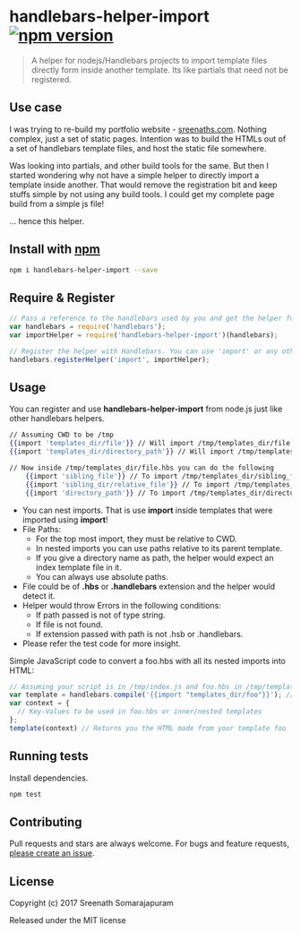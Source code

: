 # handlebars-helper-import [![npm version](https://badge.fury.io/js/handlebars-helper-import.svg)](https://badge.fury.io/js/handlebars-helper-import)

> A helper for nodejs/Handlebars projects to import template files directly form inside another template. Its like partials that need not be registered.

## Use case
I was trying to re-build my portfolio website - [sreenaths.com](http://www.sreenaths.com). Nothing complex, just a set of static pages. Intention was to build the HTMLs out of a set of handlebars template files, and host the static file somewhere.

Was looking into partials, and other build tools for the same. But then I started wondering why not have a simple helper to directly import a template inside another. That would remove the registration bit and keep stuffs simple by not using any build tools. I could get my complete page build from a simple js file!

... hence this helper.


## Install with [npm](npmjs.org)

```bash
npm i handlebars-helper-import --save
```

## Require & Register

```js
// Pass a reference to the handlebars used by you and get the helper function
var handlebars = require('handlebars');
var importHelper = require('handlebars-helper-import')(handlebars);

// Register the helper with Handlebars. You can use 'import' or any other name that you are comfortable with.
handlebars.registerHelper('import', importHelper);
```

## Usage

You can register and use **handlebars-helper-import** from node.js just like other handlebars helpers.

```hbs
// Assuming CWD to be /tmp
{{import 'templates_dir/file'}} // Will import /tmp/templates_dir/file.(hbs OR handlebars)
{{import 'templates_dir/directory_path'}} // Will import /tmp/templates_dir/directory_path/index.(hbs OR handlebars)

// Now inside /tmp/templates_dir/file.hbs you can do the following
    {{import 'sibling_file'}} // To import /tmp/templates_dir/sibling_file.(hbs OR handlebars)
    {{import 'sibling_dir/relative_file'}} // To import /tmp/templates_dir/sibling_dir/relative_file.(hbs OR handlebars)
    {{import 'directory_path'}} // To import /tmp/templates_dir/directory_path/index.(hbs OR handlebars)
```

- You can nest imports. That is use **import** inside templates that were imported using **import**!
- File Paths:
  - For the top most import, they must be relative to CWD.
  - In nested imports you can use paths relative to its parent template.
  - If you give a directory name as path, the helper would expect an index template file in it.
  - You can always use absolute paths.
- File could be of **.hbs** or **.handlebars** extension and the helper would detect it.
- Helper would throw Errors in the following conditions:
  - If path passed is not of type string.
  - If file is not found.
  - If extension passed with path is not .hsb or .handlebars.
- Please refer the test code for more insight.

Simple JavaScript code to convert a foo.hbs with all its nested imports into HTML:
```js
// Assuming your script is in /tmp/index.js and foo.hbs in /tmp/templates_dir/ - (CWD = /tmp).
var template = handlebars.compile('{{import "templates_dir/foo"}}'); // Will imports /tmp/templates_dir/foo.(hbs OR handlebars) file
var context = {
  // Key-Values to be used in foo.hbs or inner/nested templates
};
template(context) // Returns you the HTML made from your template foo
```

## Running tests
Install dependencies.

```bash
npm test
```

## Contributing
Pull requests and stars are always welcome. For bugs and feature requests, [please create an issue](https://github.com/sreenaths/handlebars-helper-import/issues).

## License
Copyright (c) 2017 Sreenath Somarajapuram

Released under the MIT license
